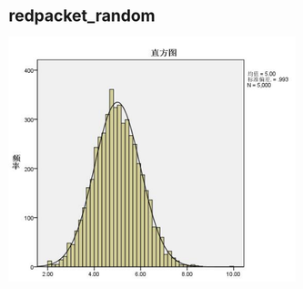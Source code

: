 # redpacket_random
![Alt text](https://raw.githubusercontent.com/githubxp/redpacket_random/master/asset/20180515180803.jpg "")
